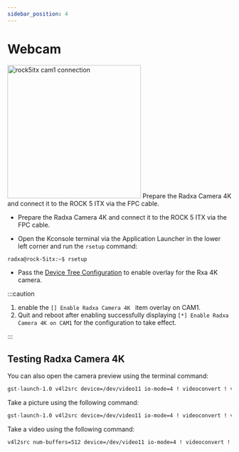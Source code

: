 ```yaml
---
sidebar_position: 4
---
```


# Webcam

<img src="/img/rock5itx/rock5itx-cam1.webp" alt="rock5itx cam1 connection" width= "300" /> Prepare the Radxa Camera 4K and connect it to the ROCK 5 ITX via the FPC cable.

- Prepare the Radxa Camera 4K and connect it to the ROCK 5 ITX via the FPC cable.

- Open the Kconsole terminal via the Application Launcher in the lower left corner and run the `rsetup` command:

```bash
radxa@rock-5itx:~$ rsetup
```

- Pass the [Device Tree Configuration](../os-config/rsetup#overlays) to enable overlay for the Rxa 4K camera.

:::caution

1. enable the `[] Enable Radxa Camera 4K ` item overlay on CAM1.
2. Quit and reboot after enabling successfully displaying `[*] Enable Radxa Camera 4K on CAM1` for the configuration to take effect.

:::

## Testing Radxa Camera 4K

You can also open the camera preview using the terminal command:

```bash
gst-launch-1.0 v4l2src device=/dev/video11 io-mode=4 ! videoconvert ! video/x-raw,format=NV12,width=1920,height=1080 ! xvimagesink;
```

Take a picture using the following command:

```bash
gst-launch-1.0 v4l2src device=/dev/video11 io-mode=4 ! videoconvert ! video/x-raw,format=NV12,width=1920,height=1080 ! jpegenc ! multifilesink location=file.name.jpg;
```

Take a video using the following command:

```bash
v4l2src num-buffers=512 device=/dev/video11 io-mode=4 ! videoconvert ! video/x-raw, format=NV12, width=1920, height=1080, framerate=30/1 ! tee name=t ! queue ! mpph264enc ! queue ! h264parse ! mpegtsmux ! filesink location=/home/radxa/file.name.mp4
```
